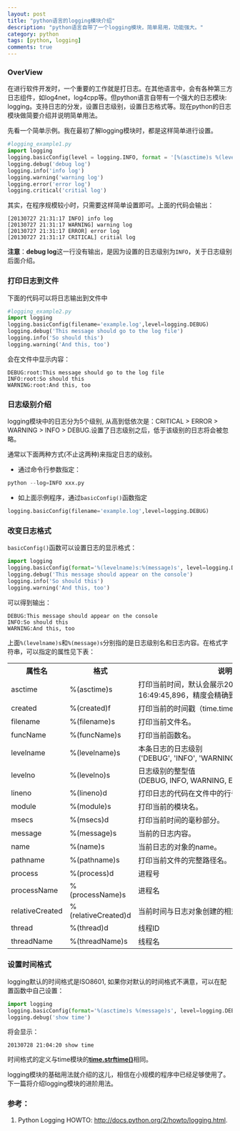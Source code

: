 ```yaml
---
layout: post
title: "python语言的logging模块介绍"
description: "python语言自带了一个logging模块，简单易用，功能强大。"
category: python
tags: [python, logging]
comments: true
---
```


### OverView

在进行软件开发时，一个重要的工作就是打日志。在其他语言中，会有各种第三方日志组件，如log4net，log4cpp等。但python语言自带有一个强大的日志模块: logging。支持日志的分发，设置日志级别，设置日志格式等。现在python的日志模块做简要介绍并说明简单用法。

先看一个简单示例。我在最初了解logging模块时，都是这样简单进行设置。

```python
#logging_example1.py
import logging
logging.basicConfig(level = logging.INFO, format = '[%(asctime)s %(levelname)s] %(message)s', datefmt='%Y%m%d %H:%M:%S')
logging.debug('debug log')
logging.info('info log')
logging.warning('warning log')
logging.error('error log')
logging.critical('critial log')
```

其实，在程序规模较小时，只需要这样简单设置即可。上面的代码会输出：

	[20130727 21:31:17 INFO] info log
	[20130727 21:31:17 WARNING] warning log
	[20130727 21:31:17 ERROR] error log
	[20130727 21:31:17 CRITICAL] critial log

**注意**：**debug log**这一行没有输出，是因为设置的日志级别为`INFO`，关于日志级别后面介绍。

<!-- more -->

### 打印日志到文件

下面的代码可以将日志输出到文件中

```python
#logging_example2.py
import logging
logging.basicConfig(filename='example.log',level=logging.DEBUG)
logging.debug('This message should go to the log file')
logging.info('So should this')
logging.warning('And this, too')
```

会在文件中显示内容：

	DEBUG:root:This message should go to the log file
	INFO:root:So should this
	WARNING:root:And this, too

### 日志级别介绍

logging模块中的日志分为5个级别, 从高到低依次是：CRITICAL > ERROR > WARNING > INFO > DEBUG.设置了日志级别之后，低于该级别的日志将会被忽略。

通常以下面两种方式(不止这两种)来指定日志的级别。

* 通过命令行参数指定：

```python
python --log=INFO xxx.py
```

* 如上面示例程序，通过`basicConfig()`函数指定

```python
logging.basicConfig(filename='example.log',level=logging.DEBUG)
```

### 改变日志格式

`basicConfig()`函数可以设置日志的显示格式：

```python
import logging
logging.basicConfig(format='%(levelname)s:%(message)s', level=logging.DEBUG)
logging.debug('This message should appear on the console')
logging.info('So should this')
logging.warning('And this, too')
```

可以得到输出：

	DEBUG:This message should appear on the console
	INFO:So should this
	WARNING:And this, too

上面`%(levelname)s`和`%(message)s`分别指的是日志级别名和日志内容。在格式字符串，可以指定的属性见下表：

<table>
   <tr>
      <th>属性名</th>
      <th>格式</th>
      <th>说明</th>
   </tr>
   <tr>
      <td>asctime</td>
      <td>%(asctime)s</td>
      <td>打印当前时间，默认会展示2003-07-08 16:49:45,896，精度会精确到千分之一秒。</td>
   </tr>
   <tr>
      <td>created</td>
      <td>%(created)f</td>
      <td>打印当前的时间戳（time.time()函数的返回值）</td>
   </tr>
   <tr>
      <td>filename</td>
      <td>%(filename)s</td>
      <td>打印当前文件名。</td>
   </tr>
   <tr>
      <td>funcName</td>
      <td>%(funcName)s</td>
      <td>打印当前函数名。</td>
   </tr>
   <tr>
      <td>levelname</td>
      <td>%(levelname)s</td>
      <td>本条日志的日志级别 ('DEBUG',&#160;'INFO',&#160;'WARNING',&#160;'ERROR','CRITICAL').</td>
   </tr>
   <tr>
      <td>levelno</td>
      <td>%(levelno)s</td>
      <td>日志级别的整型值 (DEBUG,&#160;INFO,&#160;WARNING,&#160;ERROR,CRITICAL).</td>
   </tr>
   <tr>
      <td>lineno</td>
      <td>%(lineno)d</td>
      <td>打印日志的代码在文件中的行号 (if available).</td>
   </tr>
   <tr>
      <td>module</td>
      <td>%(module)s</td>
      <td>打印当前的模块名。</td>
   </tr>
   <tr>
      <td>msecs</td>
      <td>%(msecs)d</td>
      <td>打印当前时间的毫秒部分。</td>
   </tr>
   <tr>
      <td>message</td>
      <td>%(message)s</td>
      <td>当前的日志内容。</td>
   </tr>
   <tr>
      <td>name</td>
      <td>%(name)s</td>
      <td>当前日志的对象的name。</td>
   </tr>
   <tr>
      <td>pathname</td>
      <td>%(pathname)s</td>
      <td>打印当前文件的完整路径名。</td>
   </tr>
   <tr>
      <td>process</td>
      <td>%(process)d</td>
      <td>进程号</td>
   </tr>
   <tr>
      <td>processName</td>
      <td>%(processName)s</td>
      <td>进程名</td>
   </tr>
   <tr>
      <td>relativeCreated</td>
      <td>%(relativeCreated)d</td>
      <td>当前时间与日志对象创建的相对时间，显示为毫秒值</td>
   </tr>
   <tr>
      <td>thread</td>
      <td>%(thread)d</td>
      <td>线程ID</td>
   </tr>
   <tr>
      <td>threadName</td>
      <td>%(threadName)s</td>
      <td>线程名</td>
   </tr>
</table>

### 设置时间格式

logging默认的时间格式是ISO8601, 如果你对默认的时间格式不满意，可以在配置函数中自己设置：

```python
import logging
logging.basicConfig(format='%(asctime)s %(message)s', level=logging.DEBUG, datefmt='%Y%m%d %H:%M:%S')
logging.debug('show time')
```

将会显示：

	20130728 21:04:20 show time

时间格式的定义与time模块的[**time.strftime()**](http://docs.python.org/2/library/time.html#time.strftime)相同。

logging模块的基础用法就介绍的这儿，相信在小规模的程序中已经足够使用了。下一篇将介绍logging模块的进阶用法。

### 参考：

1. Python Logging HOWTO: <http://docs.python.org/2/howto/logging.html>.
